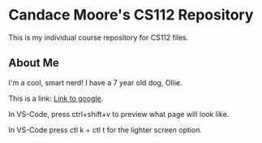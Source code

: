 # Candace Moore's CS112 Repository
This is my individual course repository for CS112
files. 

## About Me
I'm a cool, smart nerd! I have a 7 year old dog, Ollie.

This is a link: [Link to google](http://google.com).

In VS-Code, press ctrl+shift+v to preview what page will look like. 

In VS-Code press ctl k + ctl t for the lighter screen option. 
